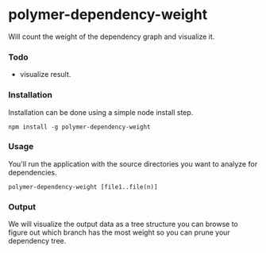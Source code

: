# polymer-dependency-weight
Will count the weight of the dependency graph and visualize it.

### Todo
- visualize result.

### Installation

Installation can be done using a simple node install step.

```node
npm install -g polymer-dependency-weight
```

### Usage

You'll run the application with the source directories you want to analyze for
dependencies.

```node
polymer-dependency-weight [file1..file(n)]
```

### Output

We will visualize the output data as a tree structure you can browse to figure
out which branch has the most weight so you can prune your dependency tree.

